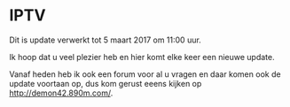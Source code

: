 # IPTV
Dit is update verwerkt tot 5 maart 2017 om 11:00 uur.

Ik hoop dat u veel plezier heb en hier komt elke keer een nieuwe update.

Vanaf heden heb ik ook een forum voor al u vragen en daar komen ook de update voortaan op, dus kom gerust eeens kijken op http://demon42.890m.com/.